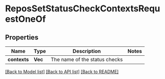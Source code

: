 # ReposSetStatusCheckContextsRequestOneOf

## Properties

Name | Type | Description | Notes
------------ | ------------- | ------------- | -------------
**contexts** | **Vec<String>** | The name of the status checks | 

[[Back to Model list]](../README.md#documentation-for-models) [[Back to API list]](../README.md#documentation-for-api-endpoints) [[Back to README]](../README.md)



